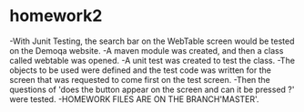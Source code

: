# homework2
-With Junit Testing, the search bar on the WebTable screen would be tested on the Demoqa website.
-A maven module was created, and then a class called webtable was opened.
-A unit test was created to test the class.
-The objects to be used were defined and the test code was written for the screen that was requested to come first on the test screen.
-Then the questions of 'does the button appear on the screen and can it be pressed ?' were tested.
-HOMEWORK FILES ARE ON THE BRANCH'MASTER'.
